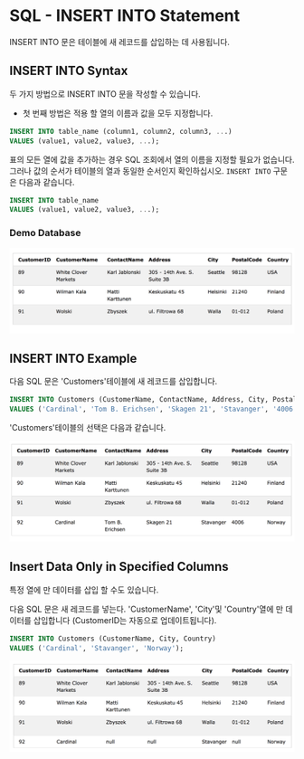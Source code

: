# SQL - INSERT INTO Statement

INSERT INTO 문은 테이블에 새 레코드를 삽입하는 데 사용됩니다.

## INSERT INTO Syntax


두 가지 방법으로 INSERT INTO 문을 작성할 수 있습니다. 

 - 첫 번째 방법은 적용 할 열의 이름과 값을 모두 지정합니다.
 
```sql
INSERT INTO table_name (column1, column2, column3, ...)
VALUES (value1, value2, value3, ...);
```

 표의 모든 열에 값을 추가하는 경우 SQL 조회에서 열의 이름을 지정할 필요가 없습니다. 
 그러나 값의 순서가 테이블의 열과 동일한 순서인지 확인하십시오. 
`INSERT INTO` 구문은 다음과 같습니다.

```sql
INSERT INTO table_name
VALUES (value1, value2, value3, ...);
```

### Demo Database

![](./images/demo%203.png)


## INSERT INTO Example

다음 SQL 문은 'Customers'테이블에 새 레코드를 삽입합니다.

```sql
INSERT INTO Customers (CustomerName, ContactName, Address, City, PostalCode, Country)
VALUES ('Cardinal', 'Tom B. Erichsen', 'Skagen 21', 'Stavanger', '4006', 'Norway');
```
'Customers'테이블의 선택은 다음과 같습니다.

![](./images/insert-into.png)

## Insert Data Only in Specified Columns

특정 열에 만 데이터를 삽입 할 수도 있습니다. 

다음 SQL 문은 새 레코드를 넣는다. 'CustomerName', 'City'및 'Country'열에 만 데이터를 삽입합니다 (CustomerID는 자동으로 업데이트됩니다).

```sql
INSERT INTO Customers (CustomerName, City, Country)
VALUES ('Cardinal', 'Stavanger', 'Norway');
```
![](./images/insert-into2.png)
